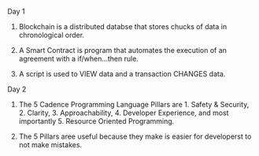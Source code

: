 Day 1

1. Blockchain is a distributed databse that stores chucks of data in chronological order.

2. A Smart Contract is program that automates the execution of an agreement with a if/when...then rule.

3. A script is used to VIEW data and a transaction CHANGES data.


Day 2

1. The 5 Cadence Programming Language Pillars are 1. Safety & Security, 2. Clarity, 3. Approachability, 4. Developer Experience, and most importantly 5. Resource Oriented Programming.

2. The 5 Pillars aree useful because they make is easier for developerst to not make mistakes.
